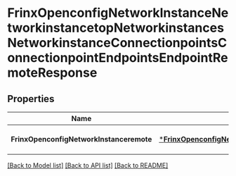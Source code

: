 # FrinxOpenconfigNetworkInstanceNetworkinstancetopNetworkinstancesNetworkinstanceConnectionpointsConnectionpointEndpointsEndpointRemoteResponse

## Properties
Name | Type | Description | Notes
------------ | ------------- | ------------- | -------------
**FrinxOpenconfigNetworkInstanceremote** | [***FrinxOpenconfigNetworkInstanceNetworkinstancetopNetworkinstancesNetworkinstanceConnectionpointsConnectionpointEndpointsEndpointRemote**](frinx.openconfig.network.instance.networkinstancetop.networkinstances.networkinstance.connectionpoints.connectionpoint.endpoints.endpoint.Remote.md) |  | [optional] [default to null]

[[Back to Model list]](../README.md#documentation-for-models) [[Back to API list]](../README.md#documentation-for-api-endpoints) [[Back to README]](../README.md)


